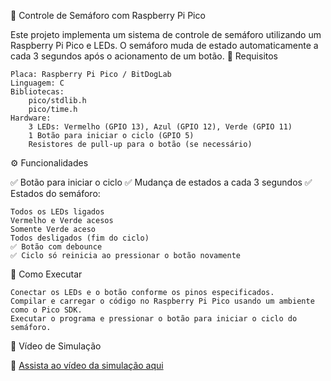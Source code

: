 🚦 Controle de Semáforo com Raspberry Pi Pico

Este projeto implementa um sistema de controle de semáforo utilizando um Raspberry Pi Pico e LEDs. O semáforo muda de estado automaticamente a cada 3 segundos após o acionamento de um botão.
📌 Requisitos

    Placa: Raspberry Pi Pico / BitDogLab
    Linguagem: C
    Bibliotecas:
        pico/stdlib.h
        pico/time.h
    Hardware:
        3 LEDs: Vermelho (GPIO 13), Azul (GPIO 12), Verde (GPIO 11)
        1 Botão para iniciar o ciclo (GPIO 5)
        Resistores de pull-up para o botão (se necessário)

⚙️ Funcionalidades

✅ Botão para iniciar o ciclo
✅ Mudança de estados a cada 3 segundos
✅ Estados do semáforo:

    Todos os LEDs ligados
    Vermelho e Verde acesos
    Somente Verde aceso
    Todos desligados (fim do ciclo)
    ✅ Botão com debounce
    ✅ Ciclo só reinicia ao pressionar o botão novamente

🚀 Como Executar

    Conectar os LEDs e o botão conforme os pinos especificados.
    Compilar e carregar o código no Raspberry Pi Pico usando um ambiente como o Pico SDK.
    Executar o programa e pressionar o botão para iniciar o ciclo do semáforo.

🎥 Vídeo de Simulação

🔗 [Assista ao vídeo da simulação aqui](https://github.com/alinemach/U4C5O1234E_Tarefa_Clock_e_Temporizadores_Atividade_2/blob/main/src/atividade2.mp4)

